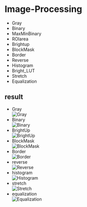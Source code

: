 # Image-Processing
- Gray
- Binary
- MaxMinBinary
- ROIarea
- Brightup
- BlockMask
- Border
- Reverse
- Histogram
- Bright_LUT
- Stretch
- Equalization

## result
- Gray<br/>
![Gray](https://user-images.githubusercontent.com/56337609/83702926-0aaaa380-a649-11ea-8dff-25b9158066eb.PNG)
- Binary<br/>
![Binary](https://user-images.githubusercontent.com/56337609/83702940-1a29ec80-a649-11ea-97b8-82532820c4f7.PNG)
- BrightUp<br/>
![BrightUp](https://user-images.githubusercontent.com/56337609/83703057-62e1a580-a649-11ea-877d-4458efacd21f.PNG)
- BlockMask<br/>
![BlockMask](https://user-images.githubusercontent.com/56337609/83703061-65dc9600-a649-11ea-9fca-e05b7d2d4e0e.PNG)
- Border<br/>
![Border](https://user-images.githubusercontent.com/56337609/83703062-670dc300-a649-11ea-96c3-3b9f9b248c4d.PNG)
- reverse<br/>
![Reverse](https://user-images.githubusercontent.com/56337609/83703063-68d78680-a649-11ea-90f1-ccf467b8a59c.PNG)
- histogram<br/>
![Histogram](https://user-images.githubusercontent.com/56337609/83703068-6bd27700-a649-11ea-961d-76a6b4b53bf5.PNG)
- stretch<br/>
![Stretch](https://user-images.githubusercontent.com/56337609/83703072-6d03a400-a649-11ea-9608-a0ce90c884c3.PNG)
- equalization<br/>
![Equalization](https://user-images.githubusercontent.com/56337609/83703076-6ecd6780-a649-11ea-938b-3624a6988ccc.PNG)

